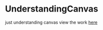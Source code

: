 # UnderstandingCanvas
just understanding canvas
view the work [here](https://abhisheksen999.github.io/UnderstandingCanvas/) 

